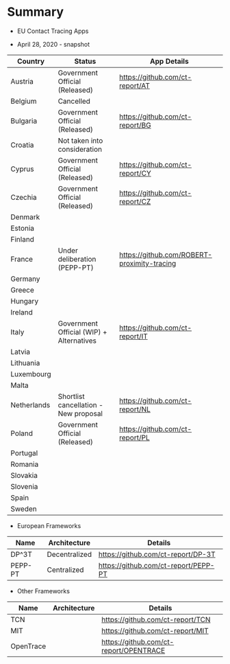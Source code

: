 # Summary

- EU Contact Tracing Apps

- April 28, 2020 - snapshot

Country | Status | App Details
--------|--------|------------
Austria | Government Official (Released) | https://github.com/ct-report/AT
Belgium | Cancelled |
Bulgaria | Government Official (Released) | https://github.com/ct-report/BG
Croatia | Not taken into consideration |
Cyprus | Government Official (Released) | https://github.com/ct-report/CY
Czechia | Government Official (Released) | https://github.com/ct-report/CZ
Denmark | |
Estonia | |
Finland | |
France | Under deliberation (PEPP-PT) | https://github.com/ROBERT-proximity-tracing
Germany | |
Greece | |
Hungary | |
Ireland | |
Italy | Government Official (WIP) + Alternatives | https://github.com/ct-report/IT
Latvia | |
Lithuania | |
Luxembourg | |
Malta | |
Netherlands | Shortlist cancellation - New proposal | https://github.com/ct-report/NL
Poland | Government Official (Released) | https://github.com/ct-report/PL
Portugal | |
Romania | |
Slovakia | |
Slovenia | |
Spain | |
Sweden | |

- European Frameworks

Name | Architecture | Details
-----|--------------|--------
DP^3T | Decentralized | https://github.com/ct-report/DP-3T
PEPP-PT | Centralized | https://github.com/ct-report/PEPP-PT

- Other Frameworks

Name | Architecture | Details
-----|--------------|--------
TCN | | https://github.com/ct-report/TCN
MIT | | https://github.com/ct-report/MIT
OpenTrace | | https://github.com/ct-report/OPENTRACE
